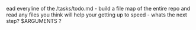 ead everyline of the /tasks/todo.md - build a file map of the entire repo and read any files you think will help your getting up to speed - whats the next step?
$ARGUMENTS ?
